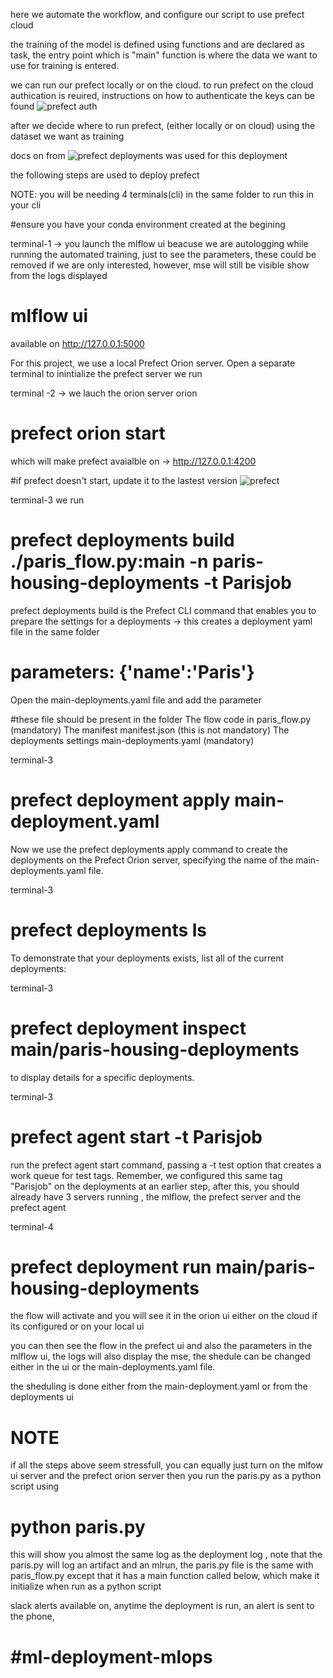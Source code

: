 here we automate the workflow, and configure our script to use prefect cloud 

the training of the model is defined using functions and are declared as task, the entry point which is "main" function is where the data we want to use for training is entered.

we can run our prefect locally or on the cloud.  to run prefect on the cloud authication is reuired,
instructions on how to authenticate the keys can be found ![prefect auth](https://docs.prefect.io/ui/cloud-getting-started/)

after we decide where to run prefect, (either locally or on cloud) using the dataset we want as training

docs on from ![prefect deployments](https://docs.prefect.io/tutorials/deploymentss/) was used for this deployment

the following steps are used to deploy  prefect 

NOTE: you will be needing 4 terminals(cli) in the same folder to run this in your cli 

#ensure you have your conda environment created at the begining

terminal-1 -> you launch the mlflow ui beacuse we are autologging while running the automated training, just to see the parameters, these could be removed if we are only interested, however, mse will still be visible show from the logs displayed 
# mlflow ui
available on http://127.0.0.1:5000


For this project, we use a local Prefect Orion server. Open a separate terminal to inintialize the prefect server we run

terminal -2 -> we lauch the orion server orion
# prefect orion start
which will make prefect avaialble on -> http://127.0.0.1:4200

#if prefect doesn't start, update it to the lastest version ![prefect](https://pypi.org/project/prefect/)

terminal-3 we run
# prefect deployments build ./paris_flow.py:main -n paris-housing-deployments -t Parisjob
prefect deployments build is the Prefect CLI command that enables you to prepare the settings for a deployments -> this creates a deployment yaml file  in the same folder
     
    
# parameters: {'name':'Paris'}
Open the main-deployments.yaml file and add the parameter 


#these file should be present in the folder 
The flow code in paris_flow.py (mandatory)
The manifest manifest.json (this is not mandatory)
The deployments settings main-deployments.yaml (mandatory)

terminal-3
# prefect deployment apply main-deployment.yaml
Now we use the prefect deployments apply command to create the deployments on the Prefect Orion server, specifying the name of the main-deployments.yaml file.

terminal-3
# prefect deployments ls
To demonstrate that your deployments exists, list all of the current deployments:

terminal-3
#  prefect deployment inspect main/paris-housing-deployments
to display details for a specific deployments.

terminal-3
# prefect agent start -t Parisjob
run the prefect agent start command, passing a -t test option that creates a work queue for test tags. Remember, we configured this same tag "Parisjob" on the deployments at an earlier step, after this, you should already have 3 servers running , the mlflow, the prefect server and the prefect agent

terminal-4
# prefect deployment run main/paris-housing-deployments
the flow will activate and you will see it in the orion ui either on the cloud if its configured or on your local ui 

you can then see the flow in the prefect ui and also the parameters in the mlflow ui, the logs will also display the mse, the shedule can be changed either in the ui or the main-deployments.yaml file.

the sheduling is done either from the main-deployment.yaml or from the deployments ui 

# NOTE
 if all the steps above seem stressfull, you can equally just turn on the mlfow ui server and the prefect orion server then you run the 
 paris.py as a python script using 
# python paris.py
this will show you almost the same log as the deployment log , note that the paris.py will log an artifact and an mlrun, the paris.py file is the same with paris_flow.py except that it has a main function called below, which make it initialize when run as a python script


slack alerts available on, anytime the deployment is run, an alert is sent to the phone,        
# #ml-deployment-mlops